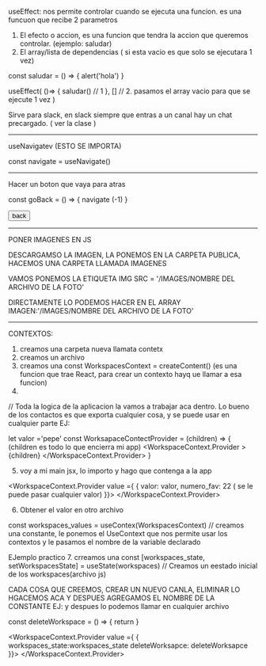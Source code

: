 useEffect: nos permite controlar cuando se ejecuta una funcion.
es una funcuon que recibe 2 parametros

1. El efecto o accion, es una funcion que tendra la accion que queremos controlar. (ejemplo: saludar)
2. El array/lista de dependencias ( si esta vacio es que solo se ejecutara 1 vez)

const saludar = () => {
    alert('hola')
}

useEffect(
    ()=> {
        saludar() // 1
    },
    [] // 2. pasamos el array vacio para que se ejecute 1 vez
)

Sirve para slack, en slack siempre que entras a un canal hay un chat precargado. ( ver la clase )

--------------------------------------------------------------------------------------------------------------------------------------------------------------------------------------------------
useNavigatev (ESTO SE IMPORTA)

const navigate = useNavigate()

--------------------------------------------------------------------------------------------------------------------------------------------------------------------------------------------------

Hacer un boton que vaya para atras

const goBack = () => {
    navigate (-1)
}

<div>
    <button onclick={goBack}>back</button>
</div>

--------------------------------------------------------------------------------------------------------------------------------------------------------------------------------------------------

PONER IMAGENES EN JS

DESCARGAMSO LA IMAGEN, LA PONEMOS EN LA CARPETA PUBLICA, HACEMOS UNA CARPETA LLAMADA IMAGENES

VAMOS PONEMOS LA ETIQUETA IMG SRC = '/IMAGES/NOMBRE DEL ARCHIVO DE LA FOTO'

DIRECTAMENTE LO PODEMOS HACER EN EL ARRAY IMAGEN:'/IMAGES/NOMBRE DEL ARCHIVO DE LA FOTO'

--------------------------------------------------------------------------------------------------------------------------------------------------------------------------------------------------

CONTEXTOS:

1. creamos una carpeta nueva llamata contetx
2. creamos un archivo 
3. creamos una const WorkspacesContext = createContent() (es una funcion que trae React, para crear un contexto hayq ue llamar a esa funcion)
4. 
// Toda la logica de la aplicacion la vamos a trabajar aca dentro. Lo bueno de los contactos es que exporta cualquier cosa, y se puede usar en cualquier parte EJ:

let valor ='pepe'
const WorksapaceContectProvider = (children) => { (children es todo lo que encierra mi app)
    <WorkspaceContext.Provider >
    {children}
    </WorkspaceContext.Provider>
}

5. voy a mi main jsx, lo importo y hago que contenga a la app

<WorkspaceContext.Provider value ={
{
    valor: valor,
    numero_fav: 22 ( se le puede pasar cualquier valor)
}}>
    <App/>
</WorkspaceContext.Provider>

6. Obtener el valor en otro archivo

const workspaces_values = useContex(WorkspacesContext) // creamos una constante, le ponemos el UseContext que nos permite usar los contextos y le pasamos el nombre de la variable declarado

EJemplo practico
7. crreamos una const [workspaces_state, setWorkspacesState] = useState(workspaces) // Creamos un eestado inicial de los workspaces(archivo js)

CADA COSA QUE CREEMOS, CREAR UN NUEVO CANLA, ELIMINAR LO HGACEMOS ACA Y DESPUES AGREGAMOS EL NOMBRE DE LA CONSTANTE EJ: y despues lo podemos llamar en cualquier archivo 

const deleteWorkspace = () => {
    return
}

<WorkspaceContext.Provider value ={
{
    workspaces_state:workspaces_state
    deleteWorksapce: deleteWorksapce
}}>
    <App/>
</WorkspaceContext.Provider>